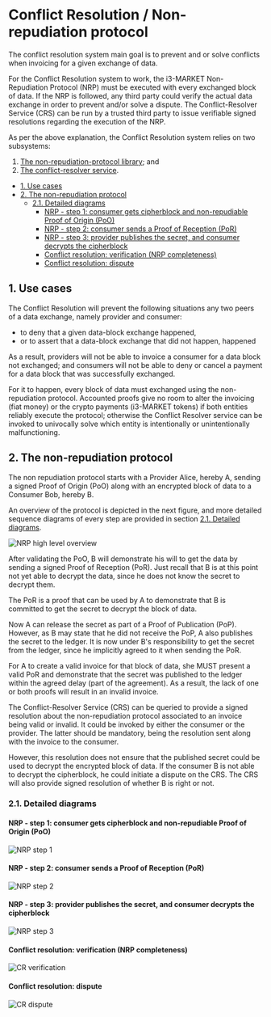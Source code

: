 # Conflict Resolution / Non-repudiation protocol

The conflict resolution system main goal is to prevent and or solve conflicts when invoicing for a given exchange of data.

For the Conflict Resolution system to work, the i3-MARKET Non-Repudiation Protocol (NRP) must be executed with every exchanged block of data. If the NRP is followed, any third party could verify the actual data exchange in order to prevent and/or solve a dispute. The Conflict-Resolver Service (CRS) can be run by a trusted third party to issue verifiable signed resolutions regarding the execution of the NRP.

As per the above explanation, the Conflict Resolution system relies on two subsystems:

 1. [The non-repudiation-protocol library](https://gitlab.com/i3-market/code/wp3/t3.2/conflict-resolution/non-repudiation-protocol); and
 2. [The conflict-resolver service](https://gitlab.com/i3-market/code/wp3/t3.2/conflict-resolution/conflict-resolver).

- [1. Use cases](#1-use-cases)
- [2. The non-repudiation protocol](#2-the-non-repudiation-protocol)
  - [2.1. Detailed diagrams](#21-detailed-diagrams)
    - [NRP - step 1: consumer gets cipherblock and non-repudiable Proof of Origin (PoO)](#nrp---step-1-consumer-gets-cipherblock-and-non-repudiable-proof-of-origin-poo)
    - [NRP - step 2: consumer sends a Proof of Reception (PoR)](#nrp---step-2-consumer-sends-a-proof-of-reception-por)
    - [NRP - step 3: provider publishes the secret, and consumer decrypts the cipherblock](#nrp---step-3-provider-publishes-the-secret-and-consumer-decrypts-the-cipherblock)
    - [Conflict resolution: verification (NRP completeness)](#conflict-resolution-verification-nrp-completeness)
    - [Conflict resolution: dispute](#conflict-resolution-dispute)

## 1. Use cases

The Conflict Resolution will prevent the following situations any two peers of a data exchange, namely provider and consumer:

- to deny that a given data-block exchange happened,
- or to assert that a data-block exchange that did not happen, happened

As a result, providers will not be able to invoice a consumer for a data block not exchanged; and consumers will not be able to deny or cancel a payment for a data block that was successfully exchanged.

For it to happen, every block of data must exchanged using the non-repudiation protocol. Accounted proofs give no room to alter the invoicing (fiat money) or the crypto payments (i3-MARKET tokens) if both entities reliably execute the protocol; otherwise the Conflict Resolver service can be invoked to univocally solve which entity is intentionally or unintentionally malfunctioning.

## 2. The non-repudiation protocol

The non repudiation protocol starts with a Provider Alice, hereby A, sending a signed Proof of Origin (PoO) along with an encrypted block of data to a Consumer Bob, hereby B.

An overview of the protocol is depicted in the next figure, and more detailed sequence diagrams of every step are provided in section [2.1. Detailed diagrams](#21-detailed-diagrams).

![NRP high level overview](./diagrams/nrpOverview.svg)

After validating the PoO, B will demonstrate his will to get the data by sending a signed Proof of Reception (PoR). Just recall that B is at this point not yet able to decrypt the data, since he does not know the secret to decrypt them.

The PoR is a proof that can be used by A to demonstrate that B is committed to get the secret to decrypt the block of data.

Now A can release the secret as part of a Proof of Publication (PoP). However, as B may state that he did not receive the PoP, A also publishes the secret to the ledger. It is now under B's responsibility to get the secret from the ledger, since he implicitly agreed to it when sending the PoR.

For A to create a valid invoice for that block of data, she MUST present a valid PoR and demonstrate that the secret was published to the ledger within the agreed delay (part of the agreement). As a result, the lack of one or both proofs will result in an invalid invoice.

The Conflict-Resolver Service (CRS) can be queried to provide a signed resolution about the non-repudiation protocol associated to an invoice being valid or invalid. It could be invoked by either the consumer or the provider. The latter should be mandatory, being the resolution sent along with the invoice to the consumer.

However, this resolution does not ensure that the published secret could be used to decrypt the encrypted block of data. If the consumer B is not able to decrypt the cipherblock, he could initiate a dispute on the CRS. The CRS will also provide signed resolution of whether B is right or not.

### 2.1. Detailed diagrams

#### NRP - step 1: consumer gets cipherblock and non-repudiable Proof of Origin (PoO)

![NRP step 1](./diagrams/nrpStep1.svg)

#### NRP - step 2: consumer sends a Proof of Reception (PoR)

![NRP step 2](./diagrams/nrpStep2.svg)

#### NRP - step 3: provider publishes the secret, and consumer decrypts the cipherblock

![NRP step 3](./diagrams/nrpStep3.svg)

#### Conflict resolution: verification (NRP completeness)

![CR verification](./diagrams/conflictVerification.svg)

#### Conflict resolution: dispute

![CR dispute](./diagrams/conflictDispute.svg)